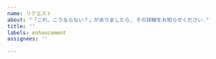 ```yaml
---
name: リクエスト
about: "「これ、こうならない？」がありましたら, その詳細をお知らせください."
title: ''
labels: enhancement
assignees: ''

---
```



